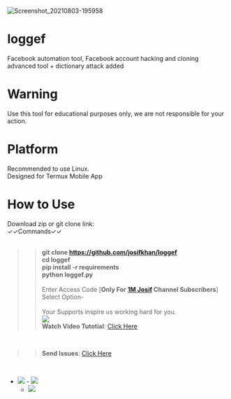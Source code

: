

![Screenshot_20210803-195958](https://user-images.githubusercontent.com/42940742/128030027-28d8deff-55c9-42b6-a67c-4f3f82977b10.png)
# loggef
Facebook automation tool, Facebook account hacking and cloning advanced tool + dictionary attack added
# Warning
Use this tool for educational purposes only, we are not responsible for your action.



# Platform
Recommended to use Linux.<br/>
Designed for Termux Mobile App

# How to Use

Download zip or git clone link:<br/>
✓✓Commands✓✓
<br/><br/><b>
>>git clone https://github.com/josifkhan/loggef <br/>
>>cd loggef <br/>
>>pip install -r requirements<br/>
>>python loggef.py</b><br/><br/>
>>Enter Access Code [<b>Only For <a href="https://youtube.com/channel/UCuzdqM8XLFnVUbGHjM9TWWg">1M Josif</a> Channel Subscribers</b>]<br/>
>>Select Option-
<br/><br/>
>>Your Supports inspire us working hard for you.<br/>
>><a href="https://youtube.com/channel/UCuzdqM8XLFnVUbGHjM9TWWg"><img src="https://img.shields.io/badge/SUBSCRIBE-1M Josif-orange"/></a><br/>
>><b>Watch Video Tutotial</b>: <a href="https://youtu.be/nHttSwHHnLo">Click Here</a><br/>
<br/>

>><b>Send Issues</b>: <a href="https://facebook.com/josif404s">Click Here</a><br/>
<br/>

 - <a href="https://github.com/josifkhan"><img src="https://img.shields.io/badge/Follow Us-GitHub Repo-orange"/></a>
           - <a href="https://t.me/hacker101community"><img src="https://img.shields.io/badge/Subscribe-Telegram Channel-red"/></a>
      - <a href="https://t.me/termuxbangla"><img src="https://img.shields.io/badge/Join In-Telegram Group-green"/></a>
